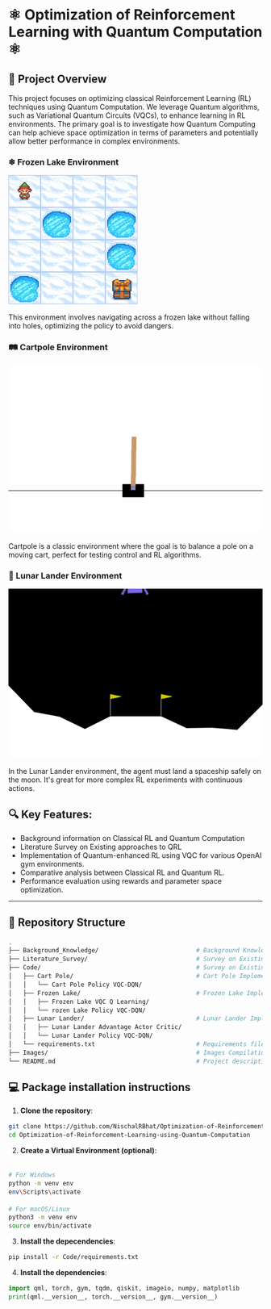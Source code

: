 # ⚛ Optimization of Reinforcement Learning with Quantum Computation ⚛

## 📖 Project Overview

This project focuses on optimizing classical Reinforcement Learning (RL) techniques using Quantum Computation. We leverage Quantum algorithms, such as Variational Quantum Circuits (VQCs), to enhance learning in RL environments. The primary goal is to investigate how Quantum Computing can help achieve space optimization in terms of parameters and potentially allow better performance in complex environments.

### ❄ Frozen Lake Environment
![Frozen Lake](./Images/frozen_lake.gif)

This environment involves navigating across a frozen lake without falling into holes, optimizing the policy to avoid dangers.

### 🛤 Cartpole Environment
![Cartpole](./Images/cart_pole.gif)

Cartpole is a classic environment where the goal is to balance a pole on a moving cart, perfect for testing control and RL algorithms.

### 🚀 Lunar Lander Environment
![Lunar Lander](./Images/lunar_lander.gif)

In the Lunar Lander environment, the agent must land a spaceship safely on the moon. It's great for more complex RL experiments with continuous actions.

## 🔍 Key Features:
- Background information on Classical RL and Quantum Computation
- Literature Survey on Existing approaches to QRL
- Implementation of Quantum-enhanced RL using VQC for various OpenAI gym environments.
- Comparative analysis between Classical RL and Quantum RL.
- Performance evaluation using rewards and parameter space optimization.

---

## 📁 Repository Structure

```bash
.
├── Background_Knowledge/                           # Background Knowledge on Topics
├── Literature_Survey/                              # Survey on Existing Literature
├── Code/                                           # Survey on Existing Literature
│   ├── Cart Pole/                                  # Cart Pole Implementation Directory
│   │   └── Cart Pole Policy VQC-DQN/
│   ├── Frozen Lake/                                # Frozen Lake Implementation Directory
│   │   ├── Frozen Lake VQC Q Learning/
│   │   └── rozen Lake Policy VQC-DQN/
│   ├── Lunar Lander/                               # Lunar Lander Implementation Directory
│   │   ├── Lunar Lander Advantage Actor Critic/
│   │   └── Lunar Lander Policy VQC-DQN/
│   └── requirements.txt                            # Requirements file
├── Images/                                         # Images Compilation          
└── README.md                                       # Project description and instructions

```

## 💻 Package installation instructions

1. **Clone the repository**:

```bash
git clone https://github.com/NischalRBhat/Optimization-of-Reinforcement-Learning-using-Quantum-Computation.git
cd Optimization-of-Reinforcement-Learning-using-Quantum-Computation
```

2. **Create a Virtual Environment (optional)**:

```bash

# For Windows
python -m venv env
env\Scripts\activate

# For macOS/Linux
python3 -m venv env
source env/bin/activate
```

3. **Install the depecendencies**:

```bash
pip install -r Code/requirements.txt
```

4. **Install the dependencies**:

```python
import qml, torch, gym, tqdm, qiskit, imageio, numpy, matplotlib
print(qml.__version__, torch.__version__, gym.__version__)
```

